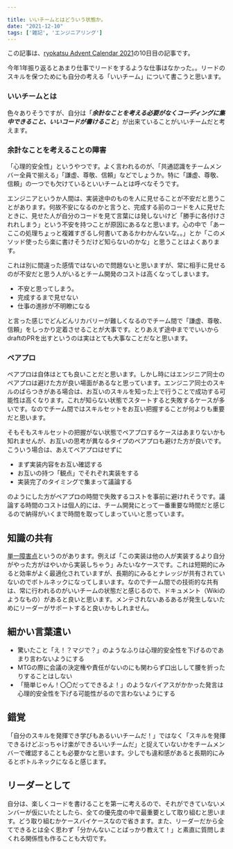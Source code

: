 ```yaml
---

title: いいチームとはどういう状態か。
date: "2021-12-10"
tags: ['雑記', 'エンジニアリング']
---
```


この記事は、[ryokatsu Advent Calendar 2021](https://adventar.org/calendars/7126)の10日目の記事です。

今年1年振り返るとあまり仕事でリードをするような仕事はなかった。。リードのスキルを保つためにも自分の考える「いいチーム」について書こうと思います。


### いいチームとは

色々ありそうですが、自分は「***余計なことを考える必要がなくコーディングに集中できること、いいコードが書けること***」が出来ていることがいいチームだと考えます。

### 余計なことを考えることの障害

「心理的安全性」というやつです。よく言われるのが、「共通認識をチームメンバー全員で揃える」「謙虚、尊敬、信頼」などでしょうか。特に「謙虚、尊敬、信頼」の一つでも欠けているといいチームとは呼べなそうです。

エンジニアというか人間は、実装途中のものを人に見せることが不安だと思うことがあります。何故不安になるのかと言うと、完成する前のコードを人に見せたときに、見せた人が自分のコードを見て言葉には発しないけど「勝手に各付けされれしまう」という不安を持つことが原因にあるなと思います。心の中で「あーここの処理ちょっと複雑すぎるし何書いてあるかわかんないな。。」とか「このメソッド使ったら楽に書けそうだけど知らないのかな」と思うことはよくあります。

これは別に間違った感情ではないので問題ないと思いますが、常に相手に見せるのが不安だと思う人がいるとチーム開発のコストは高くなってしまいます。

- 不安と思ってしまう。
- 完成するまで見せない
- 仕事の進捗が不明瞭になる

と言った感じでどんどんリカバリーが難しくなるのでチーム間で「謙虚、尊敬、信頼」をしっかり定着させることが大事です。とりあえず途中まででいいからdraftのPRを出すというのは実はとても大事なことだなと思います。

### ペアプロ

ペアプロは自体はとても良いことだと思います。しかし時にはエンジニア同士のペアプロは避けた方が良い場面があるなと思っています。エンジニア同士のスキルのばらつきがある場合は、お互いのスキルを知った上で行うことで成功する可能性は高くなります。これが知らない状態でスタートすると失敗するケースが多いです。なのでチーム間ではスキルセットをお互い把握することが何よりも重要だと思います。

そもそもスキルセットの把握がない状態でペアプロするケースはあまりないかも知れませんが、お互いの思考が異なるタイプのペアプロも避けた方が良いです。こういう場合は、あえてペアプロはせずに
- まず実装内容をお互い確認する
- お互いの持つ「観点」でそれぞれ実装をする
- 実装完了のタイミングで集まって議論する

のようにした方がペアプロの時間で失敗するコストを事前に避けれそうです。議論する時間のコストは個人的には、チーム開発にとって一番重要な時間だと感じるので納得がいくまで時間を取ってしまっていいと思っています。

## 知識の共有

[単一障害点](https://ja.wikipedia.org/wiki/%E5%8D%98%E4%B8%80%E9%9A%9C%E5%AE%B3%E7%82%B9)というのがあります。例えば「この実装は他の人が実装するより自分がやった方がはやいから実装しちゃう」みたいなケースです。これは短期的にみると効率がよく最適化されていますが、長期的にみるとナレッジが共有されていないのでボトルネックになってしまいます。なのでチーム間での技術的な共有は、常に行われるのがいいチームの状態だと感じるので、ドキュメント（Wikiのようなもの）があると良いと思います。メンテされないあるあるが発生しないためにリーダーがサポートすると良いかもしれません。

## 細かい言葉遣い

- 驚いたこと「え！？マジで？」のようなふりは心理的安全性を下げるのであまり言わないようにする
- MTGの際に会議の決定権や責任がないのにも関わらず口出しして腰を折ったりすることはしない
- 「簡単じゃん！〇〇だってできるよ！」のようなバイアスがかかった発言は心理的安全性を下げる可能性がるので言わないようにする

## 錯覚

「自分のスキルを発揮でき学びもあるいいチームだ！」ではなく「スキルを発揮できるけどぶっちゃけ楽ができるいいチームだ」と捉えていないかをチームメンバーで確認することも必要かなと思います。少しでも違和感があると長期的にみるとボトルネックになると感じます。

## リーダーとして

自分は、楽しくコードを書けることを第一に考えるので、それができていないメンバーが仮にいたとしたら、全ての優先度の中で最重要として取り組むと思います。どう取り組むかケースバイケースなので省きます。また、リーダーだから全てできるとは全く思わず「分かんないことばっかり教えて！」と素直に質問しまくれる関係性も作ることも大切です。





